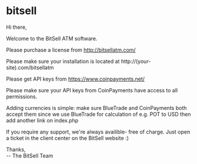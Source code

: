 bitsell
=======

Hi there,

Welcome to the BitSell ATM software.

Please purchase a license from http://bitsellatm.com/

Please make sure your installation
is located at http://(your-site).com/bitsellatm

Please get API keys from https://www.coinpayments.net/

Please make sure your API keys from CoinPayments
have access to all permissions.

Adding currencies is simple: make sure BlueTrade and
CoinPayments both accept them since we use BlueTrade for calculation of
e.g. POT to USD then add another link on index.php

If you require any support, we're always availible- free of charge.
Just open a ticket in the client center on the BitSell website :)

Thanks,<br>
-- The BitSell Team

